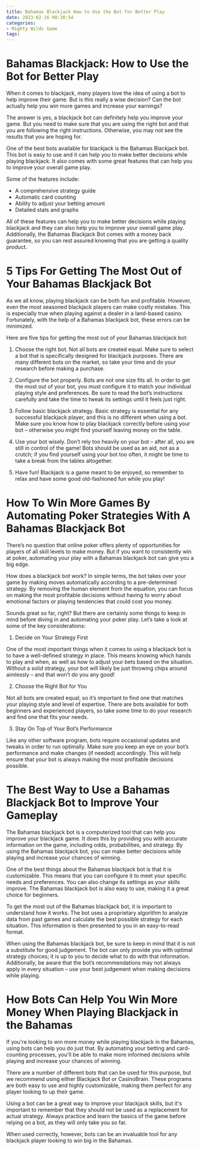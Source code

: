```yaml
---
title: Bahamas Blackjack How to Use the Bot for Better Play 
date: 2023-02-16 00:38:54
categories:
- Mighty Wilds Game
tags:
---
```



#  Bahamas Blackjack: How to Use the Bot for Better Play 

When it comes to blackjack, many players love the idea of using a bot to help improve their game. But is this really a wise decision? Can the bot actually help you win more games and increase your earnings?

The answer is yes, a blackjack bot can definitely help you improve your game. But you need to make sure that you are using the right bot and that you are following the right instructions. Otherwise, you may not see the results that you are hoping for.

One of the best bots available for blackjack is the Bahamas Blackjack bot. This bot is easy to use and it can help you to make better decisions while playing blackjack. It also comes with some great features that can help you to improve your overall game play.

Some of the features include: 
- A comprehensive strategy guide 
- Automatic card counting 
- Ability to adjust your betting amount 
- Detailed stats and graphs 

All of these features can help you to make better decisions while playing blackjack and they can also help you to improve your overall game play. Additionally, the Bahamas Blackjack Bot comes with a money back guarantee, so you can rest assured knowing that you are getting a quality product.

#  5 Tips For Getting The Most Out of Your Bahamas Blackjack Bot  

As we all know, playing blackjack can be both fun and profitable. However, even the most seasoned blackjack players can make costly mistakes. This is especially true when playing against a dealer in a land-based casino. Fortunately, with the help of a Bahamas blackjack bot, these errors can be minimized. 

Here are five tips for getting the most out of your Bahamas blackjack bot: 

1. Choose the right bot. Not all bots are created equal. Make sure to select a bot that is specifically designed for blackjack purposes. There are many different bots on the market, so take your time and do your research before making a purchase. 

2. Configure the bot properly. Bots are not one size fits all. In order to get the most out of your bot, you must configure it to match your individual playing style and preferences. Be sure to read the bot’s instructions carefully and take the time to tweak its settings until it feels just right. 

3. Follow basic blackjack strategy. Basic strategy is essential for any successful blackjack player, and this is no different when using a bot. Make sure you know how to play blackjack correctly before using your bot – otherwise you might find yourself leaving money on the table. 

4. Use your bot wisely. Don’t rely too heavily on your bot – after all, you are still in control of the game! Bots should be used as an aid, not as a crutch; if you find yourself using your bot too often, it might be time to take a break from the tables altogether. 

5. Have fun! Blackjack is a game meant to be enjoyed, so remember to relax and have some good old-fashioned fun while you play!

#  How To Win More Games By Automating Poker Strategies With A Bahamas Blackjack Bot 

There’s no question that online poker offers plenty of opportunities for players of all skill levels to make money. But if you want to consistently win at poker, automating your play with a Bahamas blackjack bot can give you a big edge.

How does a blackjack bot work? In simple terms, the bot takes over your game by making moves automatically according to a pre-determined strategy. By removing the human element from the equation, you can focus on making the most profitable decisions without having to worry about emotional factors or playing tendencies that could cost you money.

Sounds great so far, right? But there are certainly some things to keep in mind before diving in and automating your poker play. Let’s take a look at some of the key considerations:

1) Decide on Your Strategy First

One of the most important things when it comes to using a blackjack bot is to have a well-defined strategy in place. This means knowing which hands to play and when, as well as how to adjust your bets based on the situation. Without a solid strategy, your bot will likely be just throwing chips around aimlessly – and that won’t do you any good!

2) Choose the Right Bot for You

Not all bots are created equal, so it’s important to find one that matches your playing style and level of expertise. There are bots available for both beginners and experienced players, so take some time to do your research and find one that fits your needs.

3) Stay On Top of Your Bot’s Performance

Like any other software program, bots require occasional updates and tweaks in order to run optimally. Make sure you keep an eye on your bot’s performance and make changes (if needed) accordingly. This will help ensure that your bot is always making the most profitable decisions possible.

#  The Best Way to Use a Bahamas Blackjack Bot to Improve Your Gameplay 

The Bahamas blackjack bot is a computerized tool that can help you improve your blackjack game. It does this by providing you with accurate information on the game, including odds, probabilities, and strategy. By using the Bahamas blackjack bot, you can make better decisions while playing and increase your chances of winning.

One of the best things about the Bahamas blackjack bot is that it is customizable. This means that you can configure it to meet your specific needs and preferences. You can also change its settings as your skills improve. The Bahamas blackjack bot is also easy to use, making it a great choice for beginners.

To get the most out of the Bahamas blackjack bot, it is important to understand how it works. The bot uses a proprietary algorithm to analyze data from past games and calculate the best possible strategy for each situation. This information is then presented to you in an easy-to-read format.

When using the Bahamas blackjack bot, be sure to keep in mind that it is not a substitute for good judgement. The bot can only provide you with optimal strategy choices; it is up to you to decide what to do with that information. Additionally, be aware that the bot’s recommendations may not always apply in every situation – use your best judgement when making decisions while playing.

#  How Bots Can Help You Win More Money When Playing Blackjack in the Bahamas

If you're looking to win more money while playing blackjack in the Bahamas, using bots can help you do just that. By automating your betting and card-counting processes, you'll be able to make more informed decisions while playing and increase your chances of winning.

There are a number of different bots that can be used for this purpose, but we recommend using either Blackjack Bot or CasinoBrain. These programs are both easy to use and highly customizable, making them perfect for any player looking to up their game.

Using a bot can be a great way to improve your blackjack skills, but it's important to remember that they should not be used as a replacement for actual strategy. Always practice and learn the basics of the game before relying on a bot, as they will only take you so far.

When used correctly, however, bots can be an invaluable tool for any blackjack player looking to win big in the Bahamas.